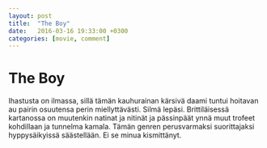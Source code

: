 ```yaml
---
layout: post
title:  "The Boy"
date:   2016-03-16 19:33:00 +0300
categories: [movie, comment]
---
```


# The Boy

Ihastusta on ilmassa, sillä tämän kauhurainan kärsivä daami tuntui hoitavan au pairin osuutensa perin miellyttävästi. Silmä lepäsi. Brittiläisessä kartanossa on muutenkin natinat ja nitinät ja pässinpäät ynnä muut trofeet kohdillaan ja tunnelma kamala. Tämän genren perusvarmaksi suorittajaksi hyppysäikyissä säästellään. Ei se minua kismittänyt.

[//]: # "http://www.imdb.com/title/tt3882082/"